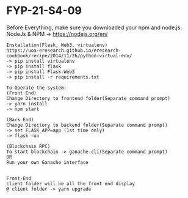 # FYP-21-S4-09
Before Everything, make sure you downloaded your npm and node.js:
	NodeJs & NPM -> https://nodejs.org/en/

	Installation(Flask, Web3, virtualenv)
	https://uoa-eresearch.github.io/eresearch-cookbook/recipe/2014/11/26/python-virtual-env/
	-> pip install virtualenv
	-> pip install flask
	-> pip install Flask-Web3
	-> pip install -r requirements.txt
	
	To Operate the system:
	(Front End)
	Change Directory to frontend folder(Separate command prompt)
	-> yarn install
	-> npm start
	
	(Back End)
	Change Directory to backend folder(Separate command prompt)
	-> set FLASK_APP=app (1st time only)
	-> flask run
	
	(Blockchain RPC)
	To start blockchain -> ganache-cli(Separate command prompt)
	OR
	Run your own Ganache interface
	
	
	Front-End
	client folder will be all the front end display
	@ client folder -> yarn upgrade
	

